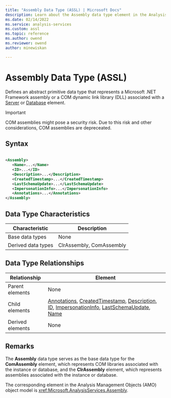 ```yaml
---
title: "Assembly Data Type (ASSL) | Microsoft Docs"
description: Learn about the Assembly data type element in the Analysis Services Scripting Language (ASSL) schema.
ms.date: 02/14/2022
ms.service: analysis-services
ms.custom: assl
ms.topic: reference
ms.author: owend
ms.reviewer: owend
author: minewiskan

---
```

# Assembly Data Type (ASSL)

  Defines an abstract primitive data type that represents a Microsoft .NET Framework assembly or a COM dynamic link library (DLL) associated with a [Server](../objects/server-element-assl.md) or [Database](../objects/database-element-assl.md) element.  
  
> [!IMPORTANT]  
>  COM assemblies might pose a security risk. Due to this risk and other considerations, COM assemblies are depreceated.
  
## Syntax  
  
```xml  
  
<Assembly>  
   <Name>...</Name>  
   <ID>...</ID>  
   <Description>...</Description>  
   <CreatedTimestamp>...</CreatedTimestamp>  
   <LastSchemaUpdate>...</LastSchemaUpdate>  
   <ImpersonationInfo>...</ImpersonationInfo>  
   <Annotations>...</Annotations>  
</Assembly>  
```  
  
## Data Type Characteristics  
  
|Characteristic|Description|  
|--------------------|-----------------|  
|Base data types|None|  
|Derived data types|ClrAssembly, ComAssembly|  
  
## Data Type Relationships  
  
|Relationship|Element|  
|------------------|-------------|  
|Parent elements|None|  
|Child elements|[Annotations](../collections/annotations-element-assl.md), [CreatedTimestamp](../properties/createdtimestamp-element-assl.md), [Description](../properties/description-element-assl.md), [ID](../properties/id-element-assl.md), [ImpersonationInfo](../properties/impersonationinfo-element-assl.md), [LastSchemaUpdate](../properties/lastschemaupdate-element-assl.md), [Name](../properties/name-element-assl.md)|  
|Derived elements|None|  
  
## Remarks  
 The **Assembly** data type serves as the base data type for the **ComAssembly** element, which represents COM libraries associated with the instance or database, and the **ClrAssembly** element, which represents assemblies associated with the instance or database.  
  
 The corresponding element in the Analysis Management Objects (AMO) object model is <xref:Microsoft.AnalysisServices.Assembly>.  

  
  
